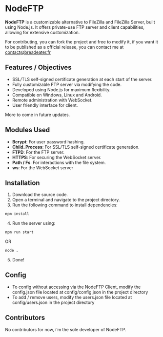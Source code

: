 # NodeFTP

**NodeFTP** is a customizable alternative to FileZilla and FileZilla Server, built using Node.js. It offers private-use FTP server and client capabilities, allowing for extensive customization.

For contributing, you can fork the project and free to modify it, if you want it to be published as a official release, you can contact me at contact@breadeater.fr

## Features / Objectives

- SSL/TLS self-signed certificate generation at each start of the server.
- Fully customizable FTP server via modifying the code.
- Developed using Node.js for maximum flexibility.
- Compatible on Windows, Linux and Android.
- Remote administration with WebSocket.
- User friendly interface for client.

More to come in future updates.

## Modules Used

- **Bcrypt**: For user password hashing.
- **Child_Process**: For SSL/TLS self-signed certificate generation.
- **FTPD**: For the FTP server.
- **HTTPS**: For securing the WebSocket server.
- **Path / Fs**: For interactions with the file system.
- **ws**: For the WebSocket server

## Installation

1. Download the source code.
2. Open a terminal and navigate to the project directory.
3. Run the following command to install dependencies:

```bash
npm install
```

4. Run the server using:

```bash
npm run start
```
OR
```bash
node .
```

5. Done!

## Config

- To config without accessing via the NodeFTP Client, modify the config.json file located at config/config.json in the project directory
- To add / remove users, modify the users.json file located at config/users.json in the project directory

## Contributors

No contributors for now, i’m the sole developer of NodeFTP.